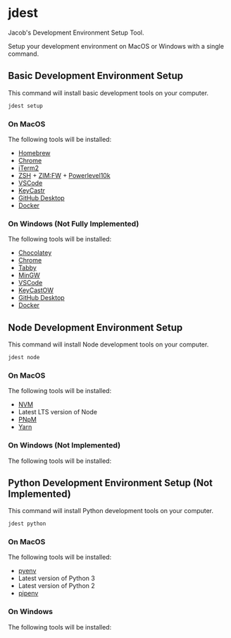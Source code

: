 # jdest

Jacob's Development Environment Setup Tool.

Setup your development environment on MacOS or Windows with a single command.

## Basic Development Environment Setup

This command will install basic development tools on your computer.

```bash
jdest setup
```

### On MacOS

The following tools will be installed:

- [Homebrew](https://brew.sh/)
- [Chrome](https://www.google.com/chrome/)
- [iTerm2](https://iterm2.com/)
- [ZSH](https://zsh.org/) + [ZIM:FW](https://zimfw.sh/) + [Powerlevel10k](https://github.com/romkatv/powerlevel10k)
- [VSCode](https://code.visualstudio.com/)
- [KeyCastr](https://github.com/keycastr/keycastr)
- [GitHub Desktop](https://desktop.github.com/)
- [Docker](https://www.docker.com/)

### On Windows (Not Fully Implemented)

The following tools will be installed:

- [Chocolatey](https://chocolatey.org/)
- [Chrome](https://www.google.com/chrome/)
- [Tabby](https://tabby.sh/)
- [MinGW](https://community.chocolatey.org/packages/mingw)
- [VSCode](https://code.visualstudio.com/)
- [KeyCastOW](https://github.com/keycastr/keycastr)
- [GitHub Desktop](https://desktop.github.com/)
- [Docker](https://www.docker.com/)

## Node Development Environment Setup

This command will install Node development tools on your computer.

```bash
jdest node
```

### On MacOS

The following tools will be installed:

- [NVM](https://github.com/nvm-sh/nvm)
- Latest LTS version of Node
- [PNpM](https://pnpm.io/)
- [Yarn](https://yarnpkg.com/)

### On Windows (Not Implemented)

The following tools will be installed:

## Python Development Environment Setup (Not Implemented)

This command will install Python development tools on your computer.

```bash
jdest python
```

### On MacOS

The following tools will be installed:

- [pyenv](https://github.com/pyenv/pyenv)
- Latest version of Python 3
- Latest version of Python 2
- [pipenv](https://pipenv.pypa.io/)

### On Windows

The following tools will be installed:
